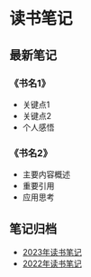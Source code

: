 # 读书笔记

## 最新笔记

### 《书名1》

- 关键点1
- 关键点2
- 个人感悟

### 《书名2》

- 主要内容概述
- 重要引用
- 应用思考

## 笔记归档

- [2023年读书笔记](/reading-notes/2023.md)
- [2022年读书笔记](/reading-notes/2022.md)
